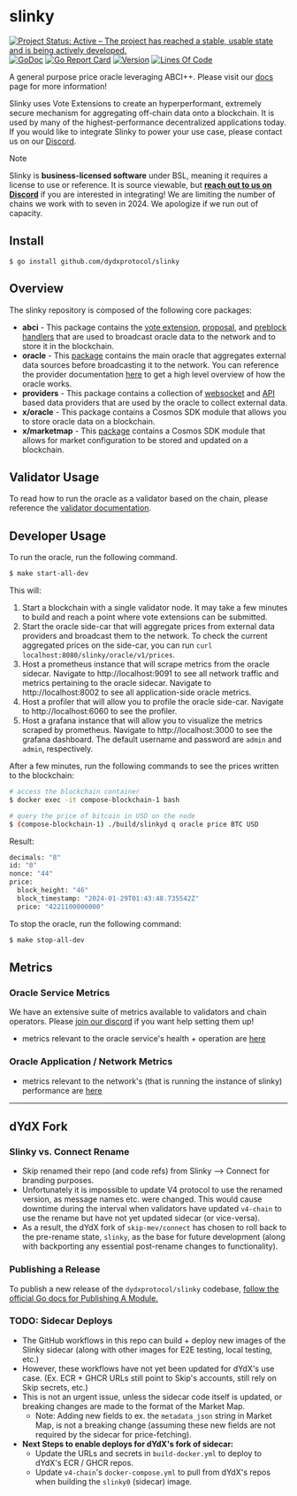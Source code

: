 # slinky

<!-- markdownlint-disable MD013 -->
<!-- markdownlint-disable MD041 -->

[![Project Status: Active – The project has reached a stable, usable state and is being actively developed.](https://www.repostatus.org/badges/latest/active.svg)](https://www.repostatus.org/#wip)
[![GoDoc](https://img.shields.io/badge/godoc-reference-blue?style=flat-square&logo=go)](https://godoc.org/github.com/dydxprotocol/slinky)
[![Go Report Card](https://goreportcard.com/badge/github.com/dydxprotocol/slinky?style=flat-square)](https://goreportcard.com/report/github.com/dydxprotocol/slinky)
[![Version](https://img.shields.io/github/tag/dydxprotocol/slinky.svg?style=flat-square)](https://github.com/dydxprotocol/slinky/releases/latest)
[![Lines Of Code](https://img.shields.io/tokei/lines/github/dydxprotocol/slinky?style=flat-square)](https://github.com/dydxprotocol/slinky)

A general purpose price oracle leveraging ABCI++. Please visit our [docs](https://docs.skip.build/connect/introduction) page for more information!

Slinky uses Vote Extensions to create an hyperperformant, extremely secure mechanism for aggregating off-chain data onto a blockchain. It is used by
many of the highest-performance decentralized applications today. If you would like to integrate Slinky to power your use case, please contact us on our
[Discord](https://discord.gg/PeBGE9jrbu).

> [!NOTE]
> Slinky is **business-licensed software** under BSL, meaning it requires a license to use or reference. It is source viewable, but [**reach out to us on Discord**](https://skip.build/discord) if you are interested in integrating! We are limiting the number of chains we work with to seven in 2024. We apologize if we run out of capacity.

## Install

```shell
$ go install github.com/dydxprotocol/slinky
```

## Overview

The slinky repository is composed of the following core packages:

* **abci** - This package contains the [vote extension](./abci/ve/README.md), [proposal](./abci/proposals/README.md), and [preblock handlers](./abci/preblock/oracle/README.md) that are used to broadcast oracle data to the network and to store it in the blockchain.
* **oracle** - This [package](./oracle/) contains the main oracle that aggregates external data sources before broadcasting it to the network. You can reference the provider documentation [here](./providers/base/README.md) to get a high level overview of how the oracle works.
* **providers** - This package contains a collection of [websocket](./providers/websockets/README.md) and [API](./providers/apis/README.md) based data providers that are used by the oracle to collect external data.
* **x/oracle** - This package contains a Cosmos SDK module that allows you to store oracle data on a blockchain.
* **x/marketmap** - This [package](./x/marketmap/README.md) contains  a Cosmos SDK module that allows for market configuration to be stored and updated on a blockchain.

## Validator Usage

To read how to run the oracle as a validator based on the chain, please reference the [validator documentation](https://docs.skip.build/connect/validators/quickstart).

## Developer Usage

To run the oracle, run the following command.

```bash
$ make start-all-dev
```

This will:

1. Start a blockchain with a single validator node. It may take a few minutes to build and reach a point where vote extensions can be submitted.
2. Start the oracle side-car that will aggregate prices from external data providers and broadcast them to the network. To check the current aggregated prices on the side-car, you can run `curl localhost:8080/slinky/oracle/v1/prices`.
3. Host a prometheus instance that will scrape metrics from the oracle sidecar. Navigate to http://localhost:9091 to see all network traffic and metrics pertaining to the oracle sidecar. Navigate to http://localhost:8002 to see all application-side oracle metrics.
4. Host a profiler that will allow you to profile the oracle side-car. Navigate to http://localhost:6060 to see the profiler.
5. Host a grafana instance that will allow you to visualize the metrics scraped by prometheus. Navigate to http://localhost:3000 to see the grafana dashboard. The default username and password are `admin` and `admin`, respectively.

After a few minutes, run the following commands to see the prices written to the blockchain:

```bash
# access the blockchain container
$ docker exec -it compose-blockchain-1 bash

# query the price of bitcoin in USD on the node
$ (compose-blockchain-1) ./build/slinkyd q oracle price BTC USD
```

Result:

```bash
decimals: "8"
id: "0"
nonce: "44"
price:
  block_height: "46"
  block_timestamp: "2024-01-29T01:43:48.735542Z"
  price: "4221100000000"
```

To stop the oracle, run the following command:

```bash
$ make stop-all-dev
```

## Metrics

### Oracle Service Metrics

We have an extensive suite of metrics available to validators and chain operators.
 Please [join our discord](https://discord.gg/PeBGE9jrbu) if you want help setting them up!

* metrics relevant to the oracle service's health + operation are [here](./metrics.md)

### Oracle Application / Network Metrics

* metrics relevant to the network's (that is running the instance of slinky) performance are [here](./service/metrics/README.md)

---

## dYdX Fork

### Slinky vs. Connect Rename

* Skip renamed their repo (and code refs) from Slinky --> Connect for branding purposes. 
* Unfortunately it is impossible to update V4 protocol to use the renamed version, as message names etc. were changed. This would cause downtime during the interval when validators have updated `v4-chain` to use the rename but have not yet updated sidecar (or vice-versa). 
* As a result, the dYdX fork of `skip-mev/connect` has chosen to roll back to the pre-rename state, `slinky`, as the base for future development (along with backporting any essential post-rename changes to functionality).

### Publishing a Release

To publish a new release of the `dydxprotocol/slinky` codebase, [follow the official Go docs for Publishing A Module.](https://go.dev/doc/modules/publishing)

### TODO: Sidecar Deploys

* The GitHub workflows in this repo can build + deploy new images of the Slinky sidecar (along with other images for E2E testing, local testing, etc.) 
* However, these workflows have not yet been updated for dYdX's use case. (Ex. ECR + GHCR URLs still point to Skip's accounts, still rely on Skip secrets, etc.)
* This is not an urgent issue, unless the sidecar code itself is updated, or breaking changes are made to the format of the Market Map. 
  * Note: Adding new fields to ex. the `metadata_json` string in Market Map, is not a breaking change (assuming these new fields are not required by the sidecar for price-fetching). 
* **Next Steps to enable deploys for dYdX's fork of sidecar:** 
  * Update the URLs and secrets in `build-docker.yml` to deploy to dYdX's ECR / GHCR repos. 
  * Update `v4-chain`'s `docker-compose.yml` to pull from dYdX's repos when building the `slinky0` (sidecar) image.